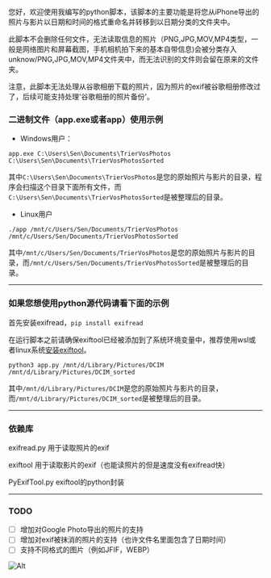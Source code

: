您好，欢迎使用我编写的python脚本，该脚本的主要功能是将您从iPhone导出的照片与影片以日期和时间的格式重命名并转移到以日期分类的文件夹中。  

此脚本不会删除任何文件，无法读取信息的照片（PNG,JPG,MOV,MP4类型，一般是网络图片和屏幕截图，手机相机拍下来的基本自带信息)会被分类存入unknow/PNG,JPG,MOV,MP4文件夹中，而无法识别的文件则会留在原来的文件夹。

注意，此脚本无法处理从谷歌相册下载的照片，因为照片的exif被谷歌相册修改过了，后续可能支持处理'谷歌相册的照片备份'。


### 二进制文件（app.exe或者app）使用示例

- Windows用户：
```shell
app.exe C:\Users\Sen\Documents\TrierVosPhotos C:\Users\Sen\Documents\TrierVosPhotosSorted
```

其中`C:\Users\Sen\Documents\TrierVosPhotos`是您的原始照片与影片的目录，程序会扫描这个目录下面所有文件，而`C:\Users\Sen\Documents\TrierVosPhotosSorted`是被整理后的目录。 

- Linux用户

```shell
./app /mnt/c/Users/Sen/Documents/TrierVosPhotos /mnt/c/Users/Sen/Documents/TrierVosPhotosSorted
```
其中`/mnt/c/Users/Sen/Documents/TrierVosPhotos`是您的原始照片与影片的目录，而`/mnt/c/Users/Sen/Documents/TrierVosPhotosSorted`是被整理后的目录。




------
### 如果您想使用python源代码请看下面的示例

首先安装exifread，`pip install exifread`

在运行脚本之前请确保exiftool已经被添加到了系统环境变量中，推荐使用wsl或者linux系统[安装exiftool](https://exiftool.org/install.html#Unix)。

```shell
python3 app.py /mnt/d/Library/Pictures/DCIM /mnt/d/Library/Pictures/DCIM_sorted
```
其中`/mnt/d/Library/Pictures/DCIM`是您的原始照片与影片的目录，而`/mnt/d/Library/Pictures/DCIM_sorted`是被整理后的目录。 

------
### 依赖库
exifread.py 用于读取照片的exif

exiftool 用于读取影片的exif（也能读照片的但是速度没有exifread快）

PyExifTool.py exiftool的python封装

------
### TODO
- [ ] 增加对Google Photo导出的照片的支持
- [ ] 增加对exif被抹消的照片的支持（也许文件名里面包含了日期时间）
- [ ] 支持不同格式的图片（例如JFIF，WEBP）

![Alt](https://repobeats.axiom.co/api/embed/4e38517af5a5023ae9155c0b08d32771a4de3861.svg "Repobeats analytics image")
